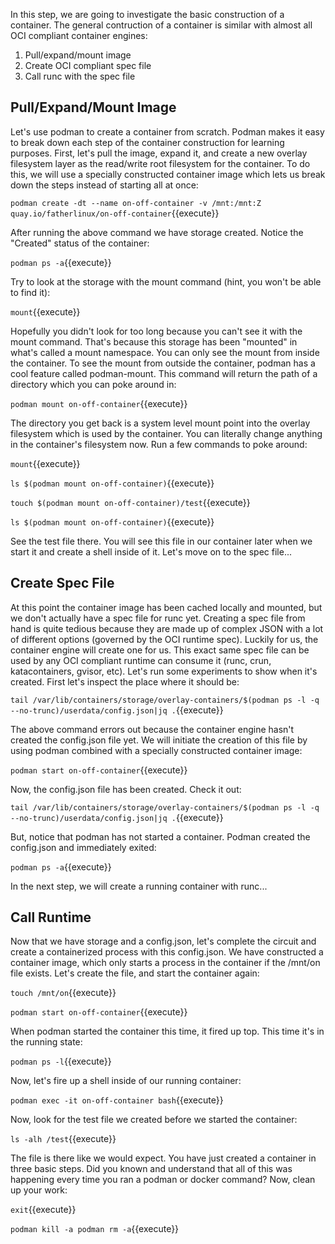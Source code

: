In this step, we are going to investigate the basic construction of a container. The general contruction of a container is similar with almost all OCI compliant container engines:

1. Pull/expand/mount image
2. Create OCI compliant spec file
3. Call runc with the spec file


## Pull/Expand/Mount Image

Let's use podman to create a container from scratch. Podman makes it easy to break down each step of the container construction for learning purposes. First, let's pull the image, expand it, and create a new overlay filesystem layer as the read/write root filesystem for the container. To do this, we will use a specially constructed container image which lets us break down the steps instead of starting all at once:

`podman create -dt --name on-off-container -v /mnt:/mnt:Z quay.io/fatherlinux/on-off-container`{{execute}}

After running the above command we have storage created. Notice the "Created" status of the container:

`podman ps -a`{{execute}}

Try to look at the storage with the mount command (hint, you won't be able to find it):

`mount`{{execute}}

Hopefully you didn't look for too long because you can't see it with the mount command. That's because this storage has been "mounted" in what's called a mount namespace. You can only see the mount from inside the container. To see the mount from outside the container, podman has a cool feature called podman-mount. This command will return the path of a directory which you can poke around in:

`podman mount on-off-container`{{execute}}

The directory you get back is a system level mount point into the overlay filesystem which is used by the container. You can literally change anything in the container's filesystem now. Run a few commands to poke around:

`mount`{{execute}}

`ls $(podman mount on-off-container)`{{execute}}

`touch $(podman mount on-off-container)/test`{{execute}}

`ls $(podman mount on-off-container)`{{execute}}

See the test file there. You will see this file in our container later when we start it and create a shell inside of it. Let's move on to the spec file...

## Create Spec File

At this point the container image has been cached locally and mounted, but we don't actually have a spec file for runc yet. Creating a spec file from hand is quite tedious because they are made up of complex JSON with a lot of different options (governed by the OCI runtime spec). Luckily for us, the container engine will create one for us. This exact same spec file can be used by any OCI compliant runtime can consume it (runc, crun, katacontainers, gvisor, etc). Let's run some experiments to show when it's created. First let's inspect the place where it should be:

`tail /var/lib/containers/storage/overlay-containers/$(podman ps -l -q --no-trunc)/userdata/config.json|jq .`{{execute}}

The above command errors out because the container engine hasn't created the config.json file yet. We will initiate the creation of this file by using podman combined with a specially constructed container image:

`podman start on-off-container`{{execute}}

Now, the config.json file has been created. Check it out:

`tail /var/lib/containers/storage/overlay-containers/$(podman ps -l -q --no-trunc)/userdata/config.json|jq .`{{execute}}

But, notice that podman has not started a container. Podman created the config.json and immediately exited:

`podman ps -a`{{execute}}

In the next step, we will create a running container with runc...

## Call Runtime

Now that we have storage and a config.json, let's complete the circuit and create a containerized process with this config.json. We have constructed a container image, which only starts a process in the container if the /mnt/on file exists. Let's create the file, and start the container again:

`touch /mnt/on`{{execute}}

`podman start on-off-container`{{execute}}

When podman started the container this time, it fired up top. This time it's in the running state:

`podman ps -l`{{execute}}

Now, let's fire up a shell inside of our running container:

`podman exec -it on-off-container bash`{{execute}}

Now, look for the test file we created before we started the container:

`ls -alh /test`{{execute}}

The file is there like we would expect. You have just created a container in three basic steps. Did you known and understand that all of this was happening every time you ran a podman or docker command? Now, clean up your work:

`exit`{{execute}}

`podman kill -a
podman rm -a`{{execute}}
